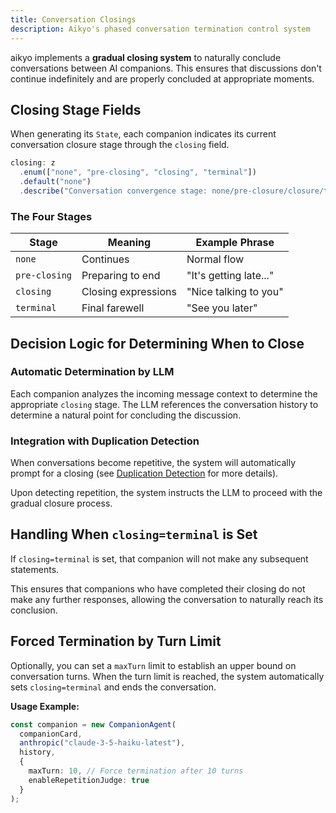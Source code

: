 ```yaml
---
title: Conversation Closings
description: Aikyo's phased conversation termination control system
---
```


aikyo implements a **gradual closing system** to naturally conclude
conversations between AI companions. This ensures that discussions don't
continue indefinitely and are properly concluded at appropriate moments.

## Closing Stage Fields

When generating its `State`, each companion indicates its current conversation
closure stage through the `closing` field.

```typescript
closing: z
  .enum(["none", "pre-closing", "closing", "terminal"])
  .default("none")
  .describe("Conversation convergence stage: none/pre-closure/closure/termination"),
```

### The Four Stages

| Stage | Meaning | Example Phrase |
|-------|---------|----------------|
| `none` | Continues | Normal flow |
| `pre-closing` | Preparing to end | "It's getting late..." |
| `closing` | Closing expressions | "Nice talking to you" |
| `terminal` | Final farewell | "See you later" |

## Decision Logic for Determining When to Close

### Automatic Determination by LLM

Each companion analyzes the incoming message context to determine the
appropriate `closing` stage. The LLM references the conversation history to
determine a natural point for concluding the discussion.

### Integration with Duplication Detection

When conversations become repetitive, the system will automatically prompt for
a closing (see [Duplication Detection](./repetition) for more details).

Upon detecting repetition, the system instructs the LLM to proceed with the
gradual closure process.

## Handling When `closing=terminal` is Set

If `closing=terminal` is set, that companion will not make any subsequent
statements.

This ensures that companions who have completed their closing do not make any
further responses, allowing the conversation to naturally reach its conclusion.

## Forced Termination by Turn Limit

Optionally, you can set a `maxTurn` limit to establish an upper bound on
conversation turns. When the turn limit is reached, the system automatically
sets `closing=terminal` and ends the conversation.

**Usage Example:**

```typescript
const companion = new CompanionAgent(
  companionCard,
  anthropic("claude-3-5-haiku-latest"),
  history,
  {
    maxTurn: 10, // Force termination after 10 turns
    enableRepetitionJudge: true
  }
);
```

